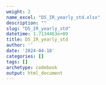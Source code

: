 ```yaml
---
weight: 2
name_excel: "D5_IR_yearly_std.xlsx"
description: ""
slug: "D5_IR_yearly_std"
datetime: 1.7134463e+09
title: D5_IR_yearly_std
author: ''
date: '2024-04-18'
categories: []
tags: []
archetype: codebook
output: html_document
---
```


<div class="tabcontent"></div>
